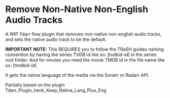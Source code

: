 # Remove Non-Native Non-English Audio Tracks

A WIP Tdarr flow plugin that removes non-native non-english audio tracks, and sets the native audio track to be the default.

**IMPORTANT NOTE:** This REQUIRES you to follow the TRaSH guides naming convention by having the series TVDB id like so: [tvdbid-*id*] in the series root folder. And for movies you need the movie TMDB id in the file name like so: [tmdbid-*id*]

It gets the native language of the media via the Sonarr or Radarr API.

Partially based on the plugin Tdarr_Plugin_henk_Keep_Native_Lang_Plus_Eng

